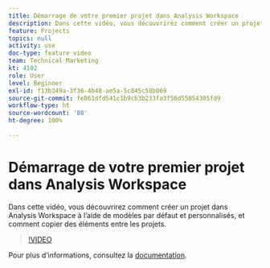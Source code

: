 ```yaml
---
title: Démarrage de votre premier projet dans Analysis Workspace
description: Dans cette vidéo, vous découvrirez comment créer un projet dans Analysis Workspace à l’aide de modèles par défaut et personnalisés, et comment copier des éléments entre les projets.
feature: Projects
topics: null
activity: use
doc-type: feature video
team: Technical Marketing
kt: 4102
role: User
level: Beginner
exl-id: f13b349a-3f36-4b48-ae5a-5c045c58b069
source-git-commit: fe861dfd541c1b9cb3b233fa3f56d55054305fd9
workflow-type: ht
source-wordcount: '80'
ht-degree: 100%

---
```


# Démarrage de votre premier projet dans Analysis Workspace

Dans cette vidéo, vous découvrirez comment créer un projet dans Analysis Workspace à l’aide de modèles par défaut et personnalisés, et comment copier des éléments entre les projets.

>[!VIDEO](https://video.tv.adobe.com/v/30368/?quality=12)

Pour plus d’informations, consultez la [documentation](https://experienceleague.adobe.com/docs/analytics/analyze/analysis-workspace/build-workspace-project/freeform-overview.html?lang=fr).
